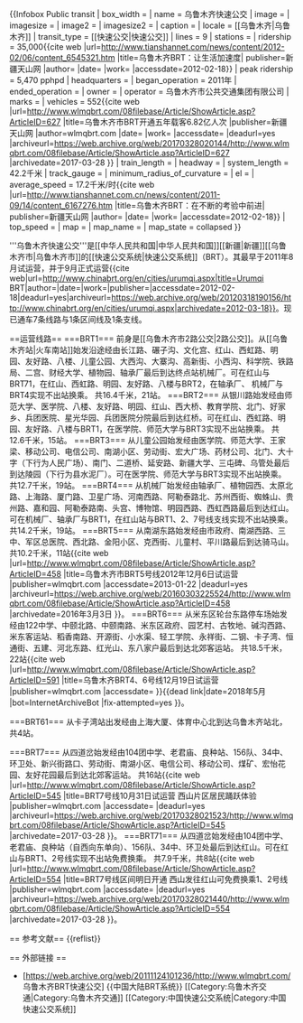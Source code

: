 {{Infobox Public transit
 | box_width       =
 | name            = 乌鲁木齐快速公交
 | image           =
 | imagesize       =
 | image2          =
 | imagesize2      =
 | caption         =
 | locale          = [[乌鲁木齐|乌鲁木齐]]
 | transit_type    = [[快速公交|快速公交]]
 | lines           = 9
 | stations        = 
 | ridership       = 35,000<ref>{{cite web |url=http://www.tianshannet.com/news/content/2012-02/06/content_6545321.htm |title=乌鲁木齐BRT：让生活加速度| publisher=新疆天山网 |author= |date= |work= |accessdate=2012-02-18}}</ref>
 | peak ridership = 5,470 pphpd
 | headquarters    =
 | began_operation = 2011年
 | ended_operation =
 | owner           =
 | operator        = 乌鲁木齐市公共交通集团有限公司
 | marks           =
 | vehicles        = 552<ref>{{cite web |url=http://www.wlmqbrt.com/08filebase/Article/ShowArticle.asp?ArticleID=627 |title=乌鲁木齐市BRT开通五年载客6.82亿人次 |publisher=新疆天山网 |author=wlmqbrt.com |date= |work= |accessdate= |deadurl=yes |archiveurl=https://web.archive.org/web/20170328020144/http://www.wlmqbrt.com/08filebase/Article/ShowArticle.asp?ArticleID=627 |archivedate=2017-03-28 }}</ref>
 | train_length    =
 | headway         = 
 | system_length   = 42.2千米
 | track_gauge     =
 | minimum_radius_of_curvature = 
 | el              =
 | average_speed   = 17.2千米/时<ref>{{cite web |url=http://www.tianshannet.com.cn/news/content/2011-09/14/content_6167276.htm |title=乌鲁木齐BRT：在不断的考验中前进| publisher=新疆天山网 |author= |date= |work= |accessdate=2012-02-18}}</ref>
 | top_speed       = 
 | map             =
 | map_name        =
 | map_state       = collapsed
}}

'''乌鲁木齐快速公交'''是[[中华人民共和国|中华人民共和国]][[新疆|新疆]][[乌鲁木齐市|乌鲁木齐市]]的[[快速公交系统|快速公交系统]]（BRT）。其最早于2011年8月试运营，并于9月正式运营<ref>{{cite web|url=http://www.chinabrt.org/en/cities/urumqi.aspx|title=Urumqi BRT|author=|date=|work=|publisher=|accessdate=2012-02-18|deadurl=yes|archiveurl=https://web.archive.org/web/20120318190156/http://www.chinabrt.org/en/cities/urumqi.aspx|archivedate=2012-03-18}}</ref>。现已通车7条线路与1条区间线及1条支线。

==运营线路==
===BRT1===
前身是[[乌鲁木齐市2路公交|2路公交]]。从[[乌鲁木齐站|火车南站]]始发沿途经由长江路、碾子沟、文化宫、红山、西虹路、明园、友好路、八楼、儿童公园、大西沟、大寨沟、高新街、小西沟、科学院、铁路局、二宫、财经大学、植物园、轴承厂最后到达终点站机械厂。可在红山与BRT71，在红山、西虹路、明园、友好路、八楼与BRT2，在轴承厂、 机械厂与BRT4实现不出站换乘。
共16.4千米，21站。
===BRT2===
从银川路始发经由师范大学、医学院、八楼、友好路、明园、红山、西大桥、教育学院、北门、好家乡、兵团医院、星光华园、兵团医院分院最后到达红桥。可在红山、西虹路、明园、友好路、八楼与BRT1，在医学院、师范大学与BRT3实现不出站换乘。
共12.6千米，15站。
===BRT3===
从儿童公园始发经由医学院、师范大学、王家梁、移动公司、电信公司、南湖小区、劳动街、宏大广场、药材公司、北门、大十字（下行为人民广场）、南门、二道桥、延安路、新疆大学、三屯碑、乌管处最后到达陵园（下行为县水泥厂）。可在医学院、师范大学与BRT3实现不出站换乘。
共12.7千米，19站。
===BRT4===
从机械厂始发经由轴承厂、植物园西、太原北路、上海路、厦门路、卫星广场、河南西路、阿勒泰路北、苏州西街、蜘蛛山、贵州路、嘉和园、阿勒泰路南、头宫、博物馆、明园西路、西虹西路最后到达红山。可在机械厂、轴承厂与BRT1，在红山站与BRT1、2、7号线支线实现不出站换乘。
共14.2千米，19站。
===BRT5===
从南湖东路始发经由市政府、南湖西路、三中、军区总医院、西北路、金阳小区、克西街、儿童村、平川路最后到达骑马山。
共10.2千米，11站<ref>{{cite web |url=http://www.wlmqbrt.com/08filebase/Article/ShowArticle.asp?ArticleID=458 |title=乌鲁木齐市BRT5号线2012年12月6日试运营 |publisher=wlmqbrt.com |accessdate=2013-01-22 |deadurl=yes |archiveurl=https://web.archive.org/web/20160303225524/http://www.wlmqbrt.com/08filebase/Article/ShowArticle.asp?ArticleID=458 |archivedate=2016年3月3日 }}</ref>。
===BRT6===
从米东区轮台东路停车场始发经由122中学、中颐北路、中颐南路、米东区政府、园艺村、古牧地、碱沟西路、米东客运站、稻香南路、开源街、小水渠、轻工学院、永祥街、二钢、卡子湾、恒通街、五建、河北东路、红光山、东八家户最后到达北郊客运站。
共18.5千米，22站<ref>{{cite web |url=http://www.wlmqbrt.com/08filebase/Article/ShowArticle.asp?ArticleID=591 |title=乌鲁木齐BRT4、6号线12月19日试运营 |publisher=wlmqbrt.com |accessdate= }}{{dead link|date=2018年5月 |bot=InternetArchiveBot |fix-attempted=yes }}</ref>。

===BRT61===
从卡子湾站出发经由上海大厦、体育中心北到达乌鲁木齐站北，共4站。

===BRT7===
从四道岔始发经由104团中学、老君庙、良种站、156队、34中、环卫处、新兴街路口、劳动街、南湖小区、电信公司、移动公司、煤矿、宏怡花园、友好花园最后到达北郊客运站。
共16站<ref>{{cite web |url=http://www.wlmqbrt.com/08filebase/Article/ShowArticle.asp?ArticleID=545 |title=BRT7号线10月31日试运营 西山片区居民踊跃体验 |publisher=wlmqbrt.com |accessdate= |deadurl=yes |archiveurl=https://web.archive.org/web/20170328021523/http://www.wlmqbrt.com/08filebase/Article/ShowArticle.asp?ArticleID=545 |archivedate=2017-03-28 }}</ref>。
===BRT71===
从四道岔始发经由104团中学、老君庙、良种站（自西向东单向）、156队、34中、环卫处最后到达红山。可在红山与BRT1、2号线实现不出站免费换乘。
共7.9千米，共8站<ref>{{cite web |url=http://www.wlmqbrt.com/08filebase/Article/ShowArticle.asp?ArticleID=554 |title=BRT7号线区间明日开通 西山发往红山可免费换乘1、2号线 |publisher=wlmqbrt.com |accessdate= |deadurl=yes |archiveurl=https://web.archive.org/web/20170328021440/http://www.wlmqbrt.com/08filebase/Article/ShowArticle.asp?ArticleID=554 |archivedate=2017-03-28 }}</ref>。

== 参考文献==
{{reflist}}

== 外部链接 ==
* [https://web.archive.org/web/20111124101236/http://www.wlmqbrt.com/ 乌鲁木齐BRT快速公交]
{{中国大陆BRT系统}}
[[Category:乌鲁木齐交通|Category:乌鲁木齐交通]]
[[Category:中国快速公交系统|Category:中国快速公交系统]]